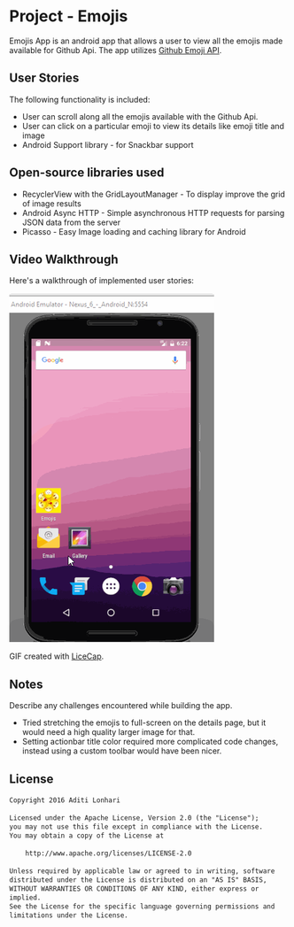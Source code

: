 # Project - Emojis

Emojis App is an android app that allows a user to view all the emojis made available for Github Api. The app utilizes [Github Emoji API](https://api.github.com/emojis).

## User Stories

The following functionality is included:

* User can scroll along all the emojis available with the Github Api.
* User can click on a particular emoji to view its details like emoji title and image
* Android Support library - for Snackbar support
  
## Open-source libraries used

* RecyclerView with the GridLayoutManager  - To display improve the grid of image results
* Android Async HTTP - Simple asynchronous HTTP requests for parsing JSON data from the server
* Picasso - Easy Image loading and caching library for Android

## Video Walkthrough

Here's a walkthrough of implemented user stories:

<img src='https://github.com/aditilonhari/Emojis/blob/master/emojis_app.gif' title='Video Walkthrough' width='' alt='Video Walkthrough' />

GIF created with [LiceCap](http://www.cockos.com/licecap/).

## Notes

Describe any challenges encountered while building the app.

- Tried stretching the emojis to full-screen on the details page, but it would need a high quality larger image for that. 
- Setting actionbar title color required more complicated code changes, instead using a custom toolbar would have been nicer.

## License

    Copyright 2016 Aditi Lonhari

    Licensed under the Apache License, Version 2.0 (the "License");
    you may not use this file except in compliance with the License.
    You may obtain a copy of the License at

        http://www.apache.org/licenses/LICENSE-2.0

    Unless required by applicable law or agreed to in writing, software
    distributed under the License is distributed on an "AS IS" BASIS,
    WITHOUT WARRANTIES OR CONDITIONS OF ANY KIND, either express or implied.
    See the License for the specific language governing permissions and
    limitations under the License.
